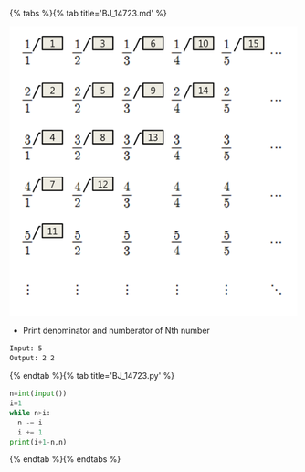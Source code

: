 {% tabs %}{% tab title='BJ_14723.md' %}

![BJ_14723](images/20210304_192301.png)

* Print denominator and numberator of Nth number

```txt
Input: 5
Output: 2 2
```

{% endtab %}{% tab title='BJ_14723.py' %}

```py
n=int(input())
i=1
while n>i:
  n -= i
  i += 1
print(i+1-n,n)
```

{% endtab %}{% endtabs %}

